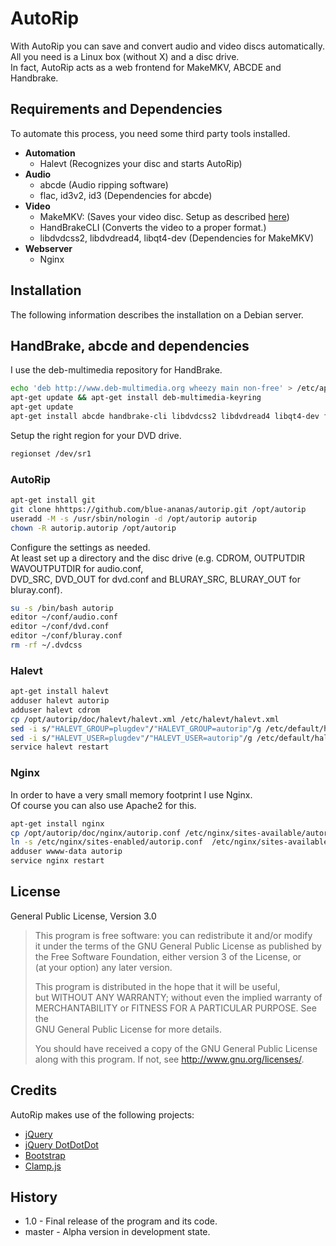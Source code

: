 # AutoRip
With AutoRip you can save and convert audio and video discs automatically.  
All you need is a Linux box (without X) and a disc drive.   
In fact, AutoRip acts as a web frontend for MakeMKV, ABCDE and Handbrake.  

## Requirements and Dependencies
To automate this process, you need some third party tools installed.
* **Automation**
  * Halevt (Recognizes your disc and starts AutoRip)
* **Audio**
  * abcde (Audio ripping software)
  * flac, id3v2, id3 (Dependencies for abcde)
* **Video**
  * MakeMKV: (Saves your video disc. Setup as described [here](http://www.makemkv.com/forum2/viewtopic.php?f=3&t=224))
  * HandBrakeCLI (Converts the video to a proper format.)
  * libdvdcss2, libdvdread4, libqt4-dev (Dependencies for MakeMKV)
* **Webserver**
  * Nginx

## Installation
The following information describes the installation on a Debian server.


## HandBrake, abcde and dependencies
I use the deb-multimedia repository for HandBrake.
```bash
echo 'deb http://www.deb-multimedia.org wheezy main non-free' > /etc/apt/sources.list.d/debmultimedia.list
apt-get update && apt-get install deb-multimedia-keyring
apt-get update
apt-get install abcde handbrake-cli libdvdcss2 libdvdread4 libqt4-dev flac id3 id3v2 regionset
```

Setup the right region for your DVD drive.
```bash
regionset /dev/sr1
```

### AutoRip
```bash
apt-get install git
git clone hhttps://github.com/blue-ananas/autorip.git /opt/autorip
useradd -M -s /usr/sbin/nologin -d /opt/autorip autorip
chown -R autorip.autorip /opt/autorip
```

Configure the settings as needed.  
At least set up a directory and the disc drive (e.g. CDROM, OUTPUTDIR WAVOUTPUTDIR for audio.conf,  
DVD_SRC, DVD_OUT for dvd.conf and BLURAY_SRC, BLURAY_OUT for bluray.conf).  

```bash
su -s /bin/bash autorip
editor ~/conf/audio.conf
editor ~/conf/dvd.conf
editor ~/conf/bluray.conf
rm -rf ~/.dvdcss
```

### Halevt
```bash
apt-get install halevt
adduser halevt autorip
adduser halevt cdrom
cp /opt/autorip/doc/halevt/halevt.xml /etc/halevt/halevt.xml
sed -i s/"HALEVT_GROUP=plugdev"/"HALEVT_GROUP=autorip"/g /etc/default/halevt
sed -i s/"HALEVT_USER=plugdev"/"HALEVT_USER=autorip"/g /etc/default/halevt
service halevt restart
```


### Nginx
In order to have a very small memory footprint I use Nginx.  
Of course you can also use Apache2 for this.

 ```bash
apt-get install nginx
cp /opt/autorip/doc/nginx/autorip.conf /etc/nginx/sites-available/autorip.conf
ln -s /etc/nginx/sites-enabled/autorip.conf  /etc/nginx/sites-available/autorip.conf
adduser wwww-data autorip
service nginx restart
```

## License
General Public License, Version 3.0  

>This program is free software: you can redistribute it and/or modify  
>it under the terms of the GNU General Public License as published by  
>the Free Software Foundation, either version 3 of the License, or  
>(at your option) any later version.  
>
>This program is distributed in the hope that it will be useful,  
>but WITHOUT ANY WARRANTY; without even the implied warranty of  
>MERCHANTABILITY or FITNESS FOR A PARTICULAR PURPOSE.  See the  
>GNU General Public License for more details.  
>
>You should have received a copy of the GNU General Public License  
>along with this program.  If not, see <http://www.gnu.org/licenses/>.  

## Credits
AutoRip makes use of the following projects:
* [jQuery](http://www.jquery.org/)
* [jQuery DotDotDot](http://dotdotdot.frebsite.nl/)
* [Bootstrap](http://getbootstrap.com/)
* [Clamp.js](https://github.com/josephschmitt/Clamp.js/)

## History
* 1.0 - Final release of the program and its code.
* master - Alpha version in development state.
